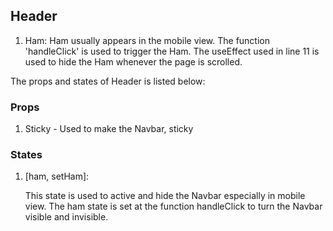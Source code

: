 ## Header

1. Ham:
   Ham usually appears in the mobile view. The function 'handleClick' is used to trigger the Ham. The useEffect used in line 11 is used to hide the Ham whenever the page is scrolled.

The props and states of Header is listed below:

### Props

1. Sticky - Used to make the Navbar, sticky

### States

1. [ham, setHam]:

   This state is used to active and hide the Navbar especially in mobile view. The ham state is set at the function handleClick to turn the Navbar visible and invisible.
